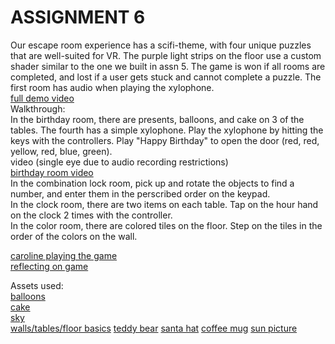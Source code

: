 # ASSIGNMENT 6 
Our escape room experience has a scifi-theme, with four unique puzzles that are well-suited for VR. The purple light strips on the floor use a custom shader similar to the one we built in assn 5. The game is won if all rooms are completed, and lost if a user gets stuck and cannot complete a puzzle. The first room has audio when playing the xylophone.  
[full demo video]((https://youtu.be/g-YdtjCn6x8))  
Walkthrough:  
In the birthday room, there are presents, balloons, and cake on 3 of the tables. The fourth has a simple xylophone. Play the xylophone by hitting the keys with the controllers. Play "Happy Birthday" to open the door (red, red, yellow, red, blue, green).  
video (single eye due to audio recording restrictions)  
[birthday room video](https://www.youtube.com/watch?v=pyy7qVKTU7I)  
In the combination lock room, pick up and rotate the objects to find a number, and enter them in the perscribed order on the keypad.  
In the clock room, there are two items on each table. Tap on the hour hand on the clock 2 times with the controller.  
In the color room, there are colored tiles on the floor. Step on the tiles in the order of the colors on the wall.  
  
[caroline playing the game](https://youtube.com/shorts/d-r26XYbzQY?feature=share)  
[reflecting on game](https://youtu.be/8eB658-9XzM)  

Assets used:  
[balloons](https://assetstore.unity.com/publishers/67263)  
[cake](https://assetstore.unity.com/publishers/67841)  
[sky](https://assetstore.unity.com/publishers/5217)  
[walls/tables/floor basics](https://assetstore.unity.com/publishers/27472)
[teddy bear](https://www.fab.com/listings/13c90094-ee01-4b11-8cff-892baaf3c578)
[santa hat](https://www.fab.com/listings/f181372e-799c-4dbc-90a2-4781a589a311)
[coffee mug](https://www.fab.com/listings/eb1e7979-9b37-4bfb-9ced-f541aba16638)
[sun picture](https://www.vecteezy.com/vector-art/522320-a-river-and-a-sun)
